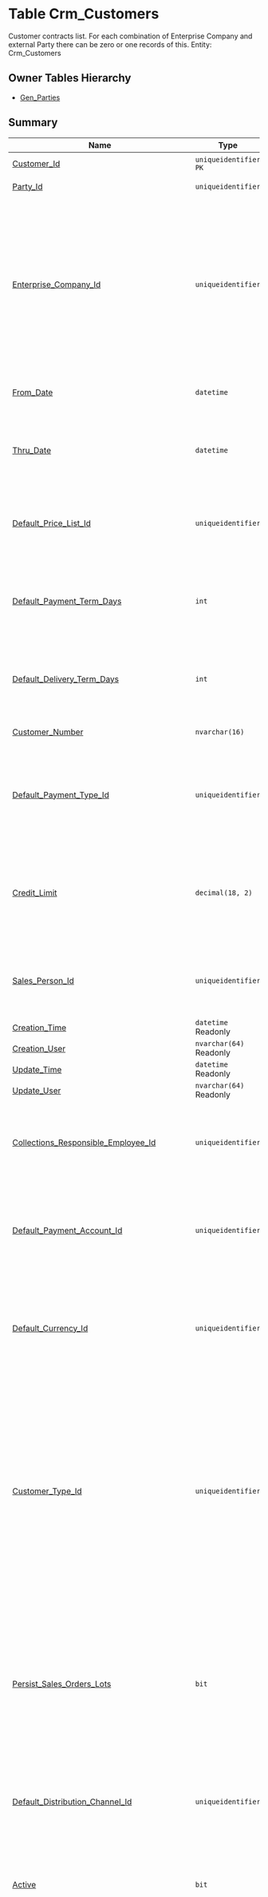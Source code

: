 # Table Crm_Customers

Customer contracts list. For each combination of Enterprise Company and external Party there can be zero or one records of this. Entity: Crm_Customers

## Owner Tables Hierarchy

* [Gen_Parties](Gen_Parties.md)

## Summary

| Name | Type | Description |
| - | - | --- |
|[Customer_Id](#customer_id)|`uniqueidentifier` `PK`|Unique customer Id|
|[Party_Id](#party_id)|`uniqueidentifier` |Base party Id|
|[Enterprise_Company_Id](#enterprise_company_id)|`uniqueidentifier` |The Enterprise Company for which this customer is recorded. The same external party can be listed with different conditions for the different enterprise companies.|
|[From_Date](#from_date)|`datetime` |Start date of the customer relationship|
|[Thru_Date](#thru_date)|`datetime` |The date of customer relationship termination. NULL for active customers.|
|[Default_Price_List_Id](#default_price_list_id)|`uniqueidentifier` |If not NULL, specifies default price list when selling to this customer|
|[Default_Payment_Term_Days](#default_payment_term_days)|`int` |Default payment term in days when issuing documents for this customer|
|[Default_Delivery_Term_Days](#default_delivery_term_days)|`int` |Default term in days for goods delivery, starting at the day of sale|
|[Customer_Number](#customer_number)|`nvarchar(16)` |Unique customer number|
|[Default_Payment_Type_Id](#default_payment_type_id)|`uniqueidentifier` |If not NULL, specifies default payment type for the sales, offers and invoices for this customer|
|[Credit_Limit](#credit_limit)|`decimal(18, 2)` |Total credit limit for the customer in the customers' default currency. NULL means there is no limit|
|[Sales_Person_Id](#sales_person_id)|`uniqueidentifier` |The default sales person for new sales documents for this customer|
|[Creation_Time](#creation_time)|`datetime` Readonly||
|[Creation_User](#creation_user)|`nvarchar(64)` Readonly||
|[Update_Time](#update_time)|`datetime` Readonly||
|[Update_User](#update_user)|`nvarchar(64)` Readonly||
|[Collections_Responsible_Employee_Id](#collections_responsible_employee_id)|`uniqueidentifier` |The employee, who is responsible for the collections from the customer|
|[Default_Payment_Account_Id](#default_payment_account_id)|`uniqueidentifier` |The default payment account to use when creating new documents for this customer|
|[Default_Currency_Id](#default_currency_id)|`uniqueidentifier` |The primary currency for value calculations for this customer - for credit limit, due amounts, etc.|
|[Customer_Type_Id](#customer_type_id)|`uniqueidentifier` |The user-defined type of this customer. NULL when there is no specific type. Record-level security from the customer type is applied to the individual customers and can be used for security purposes|
|[Persist_Sales_Orders_Lots](#persist_sales_orders_lots)|`bit` |If checked, specifies that the lots set in the Sales orders for this customer, cannot be changed during the execution of the Store transactions for these Sales orders.|
|[Default_Distribution_Channel_Id](#default_distribution_channel_id)|`uniqueidentifier` |The default distribution channel used when selling to the customer|
|[Active](#active)|`bit` |1 if the customer is active, 0 - not to list in combo boxes for choosing in new documents|
|[Default_Payment_Start_Days](#default_payment_start_days)|`int` |Specifies the number of days after the sales order, when the payment becomes due. 0 means that the payment is due immediately.|
|[Grace_Period_Days](#grace_period_days)|`int` |Number of days after the payment deadline, during which the system still allows new sales orders for the customer.|
|[Serviced_By_Enterprise_Company_Location_Id](#serviced_by_enterprise_company_location_id)|`uniqueidentifier` |The enterprise company location, which sells to this client by default.|
|[Allow_Use_As_Primary_Customer](#allow_use_as_primary_customer)|`bit` |Specifies whether to allow the customer to be used as primary customer in a sales deal.|
|[Allow_Use_As_Ship_To_Customer](#allow_use_as_ship_to_customer)|`bit` |True to allow the customer to be used as ship to customer in a sales deal.|
|[Row_Version](#row_version)|`timestamp` ||

## Columns

### Customer_Id

| Property | Value |
| - | - |
|Type|uniqueidentifier|

### Party_Id

| Property | Value |
| - | - |
|Type|uniqueidentifier|

### Enterprise_Company_Id

| Property | Value |
| - | - |
|Type|uniqueidentifier|

### From_Date

| Property | Value |
| - | - |
|Type|datetime|

### Thru_Date

| Property | Value |
| - | - |
|Type|datetime|

### Default_Price_List_Id

| Property | Value |
| - | - |
|Type|uniqueidentifier|

### Default_Payment_Term_Days

| Property | Value |
| - | - |
|Type|int|

### Default_Delivery_Term_Days

| Property | Value |
| - | - |
|Type|int|

### Customer_Number

| Property | Value |
| - | - |
|Type|nvarchar(16)|

### Default_Payment_Type_Id

| Property | Value |
| - | - |
|Type|uniqueidentifier|

### Credit_Limit

| Property | Value |
| - | - |
|Type|decimal(18, 2)|

### Sales_Person_Id

| Property | Value |
| - | - |
|Type|uniqueidentifier|

### Creation_Time

| Property | Value |
| - | - |
|Type|datetime|

### Creation_User

| Property | Value |
| - | - |
|Type|nvarchar(64)|

### Update_Time

| Property | Value |
| - | - |
|Type|datetime|

### Update_User

| Property | Value |
| - | - |
|Type|nvarchar(64)|

### Collections_Responsible_Employee_Id

| Property | Value |
| - | - |
|Type|uniqueidentifier|

### Default_Payment_Account_Id

| Property | Value |
| - | - |
|Type|uniqueidentifier|

### Default_Currency_Id

| Property | Value |
| - | - |
|Type|uniqueidentifier|

### Customer_Type_Id

| Property | Value |
| - | - |
|Type|uniqueidentifier|

### Persist_Sales_Orders_Lots

| Property | Value |
| - | - |
|Type|bit|

### Default_Distribution_Channel_Id

| Property | Value |
| - | - |
|Type|uniqueidentifier|

### Active

| Property | Value |
| - | - |
|Type|bit|

### Default_Payment_Start_Days

| Property | Value |
| - | - |
|Type|int|

### Grace_Period_Days

| Property | Value |
| - | - |
|Type|int|

### Serviced_By_Enterprise_Company_Location_Id

| Property | Value |
| - | - |
|Type|uniqueidentifier|

### Allow_Use_As_Primary_Customer

| Property | Value |
| - | - |
|Type|bit|

### Allow_Use_As_Ship_To_Customer

| Property | Value |
| - | - |
|Type|bit|

### Row_Version

| Property | Value |
| - | - |
|Type|timestamp|


